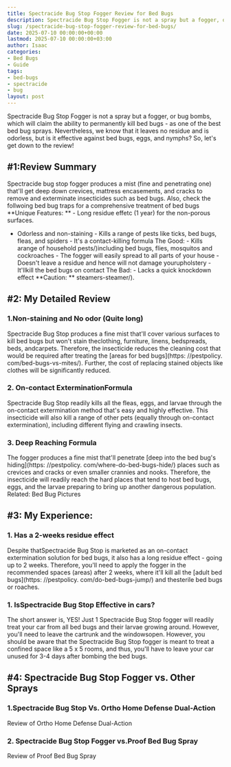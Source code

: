 ```yaml
---
title: Spectracide Bug Stop Fogger Review for Bed Bugs
description: Spectracide Bug Stop Fogger is not a spray but a fogger, or bug bombs, which will claim the ability to permanently kill bed bugs - as one of the best bed bug...
slug: /spectracide-bug-stop-fogger-review-for-bed-bugs/
date: 2025-07-10 00:00:00+00:00
lastmod: 2025-07-10 00:00:00+03:00
author: Isaac
categories:
- Bed Bugs
- Guide
tags:
- bed-bugs
- spectracide
- bug
layout: post
---
```


Spectracide Bug Stop Fogger is not a spray but a fogger, or bug bombs, which will claim the ability to permanently kill bed bugs - as one of the best bed bug sprays. Nevertheless, we know that it leaves no residue and is odorless, but is it effective against bed bugs, eggs, and nymphs? So, let's get down to the review!

##  #1:Review Summary

Spectracide bug stop fogger produces a mist (fine and penetrating one) that'll get deep down crevices, mattress encasements, and cracks to remove and exterminate insecticides such as bed bugs. Also, check the follwoing bed bug traps for a comprehensive treatment of bed bugs **Unique Features: ** - Long residue effetc (1 year) for the non-porous surfaces.

- Odorless and non-staining - Kills a range of pests like ticks, bed bugs, fleas, and spiders - It's a contact-killing formula The Good: - Kills arange of household pests/)including bed bugs, flies, mosquitos and cockroaches - The fogger will easily spread to all parts of your house - Doesn't leave a residue and hence will not damage yourupholstery - It'llkill the bed bugs on contact The Bad: - Lacks a quick knockdown effect **Caution: ** steamers-steamer/).

##  #2: My Detailed Review

###  1.Non-staining and No odor (Quite long)

Spectracide Bug Stop produces a fine mist that'll cover various surfaces to kill bed bugs but won't stain theclothing, furniture, linens, bedspreads, beds, andcarpets. Therefore, the insecticide reduces the cleaning cost that would be required after treating the [areas for bed bugs](https: //pestpolicy. com/bed-bugs-vs-mites/). Further, the cost of replacing stained objects like clothes will be significantly reduced.

###  2. On-contact ExterminationFormula

Spectracide Bug Stop readily kills all the fleas, eggs, and larvae through the on-contact extermination method that's easy and highly effective. This insecticide will also kill a range of other pets (equally through on-contact extermination), including different flying and crawling insects.

###  3. Deep Reaching Formula

The fogger produces a fine mist that'll penetrate [deep into the bed bug's hiding](https: //pestpolicy. com/where-do-bed-bugs-hide/) places such as crevices and cracks or even smaller crannies and nooks. Therefore, the insecticide will readily reach the hard places that tend to host bed bugs, eggs, and the larvae preparing to bring up another dangerous population. Related: Bed Bug Pictures

##  #3: My Experience:

###  1. Has a 2-weeks residue effect

Despite thatSpectracide Bug Stop is marketed as an on-contact extermination solution for bed bugs, it also has a long residue effect - going up to 2 weeks. Therefore, you'll need to apply the fogger in the recommended spaces (areas) after 2 weeks, where it'll kill all the [adult bed bugs](https: //pestpolicy. com/do-bed-bugs-jump/) and thesterile bed bugs or roaches.

###  1. IsSpectracide Bug Stop Effective in cars?

The short answer is, YES! Just 1 Spectracide Bug Stop fogger will readily treat your car from all bed bugs and their larvae growing around. However, you'll need to leave the cartrunk and the windowsopen. However, you should be aware that the Spectracide Bug Stop fogger is meant to treat a confined space like a 5 x 5 rooms, and thus, you'll have to leave your car unused for 3-4 days after bombing the bed bugs.

##  #4: Spectracide Bug Stop Fogger vs. Other Sprays

###  1.Spectracide Bug Stop Vs. Ortho Home Defense Dual-Action

Review of Ortho Home Defense Dual-Action

###  2. Spectracide Bug Stop Fogger vs.Proof Bed Bug Spray

Review of Proof Bed Bug Spray
